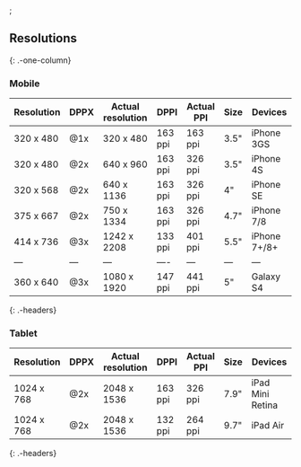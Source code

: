 ;

Resolutions
-----------

{: .-one-column}

### Mobile

<table><thead><tr class="header"><th>Resolution</th><th>DPPX</th><th>Actual resolution</th><th>DPPI</th><th>Actual PPI</th><th>Size</th><th>Devices</th></tr></thead><tbody><tr class="odd"><td>320 x 480</td><td><span class="citation" data-cites="1x">@1x</span></td><td>320 x 480</td><td>163 ppi</td><td>163 ppi</td><td>3.5"</td><td>iPhone 3GS</td></tr><tr class="even"><td>320 x 480</td><td><span class="citation" data-cites="2x">@2x</span></td><td>640 x 960</td><td>163 ppi</td><td>326 ppi</td><td>3.5"</td><td>iPhone 4S</td></tr><tr class="odd"><td>320 x 568</td><td><span class="citation" data-cites="2x">@2x</span></td><td>640 x 1136</td><td>163 ppi</td><td>326 ppi</td><td>4"</td><td>iPhone SE</td></tr><tr class="even"><td>375 x 667</td><td><span class="citation" data-cites="2x">@2x</span></td><td>750 x 1334</td><td>163 ppi</td><td>326 ppi</td><td>4.7"</td><td>iPhone 7/8</td></tr><tr class="odd"><td>414 x 736</td><td><span class="citation" data-cites="3x">@3x</span></td><td>1242 x 2208</td><td>133 ppi</td><td>401 ppi</td><td>5.5"</td><td>iPhone 7+/8+</td></tr><tr class="even"><td>—</td><td>—</td><td>—</td><td>—-</td><td>—</td><td>—</td><td>—</td></tr><tr class="odd"><td>360 x 640</td><td><span class="citation" data-cites="3x">@3x</span></td><td>1080 x 1920</td><td>147 ppi</td><td>441 ppi</td><td>5"</td><td>Galaxy S4</td></tr></tbody></table>

{: .-headers}

### Tablet

<table><thead><tr class="header"><th>Resolution</th><th>DPPX</th><th>Actual resolution</th><th>DPPI</th><th>Actual PPI</th><th>Size</th><th>Devices</th></tr></thead><tbody><tr class="odd"><td>1024 x 768</td><td><span class="citation" data-cites="2x">@2x</span></td><td>2048 x 1536</td><td>163 ppi</td><td>326 ppi</td><td>7.9"</td><td>iPad Mini Retina</td></tr><tr class="even"><td>1024 x 768</td><td><span class="citation" data-cites="2x">@2x</span></td><td>2048 x 1536</td><td>132 ppi</td><td>264 ppi</td><td>9.7"</td><td>iPad Air</td></tr></tbody></table>

{: .-headers}
